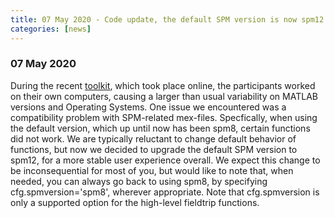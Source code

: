 ```yaml
---
title: 07 May 2020 - Code update, the default SPM version is now spm12  
categories: [news]
---
```


### 07 May 2020

During the recent [toolkit](/workshop/toolkit2020), which took place online, the participants worked on their own computers, causing a larger than usual variability on MATLAB versions and Operating Systems. One issue we encountered was a compatibility problem with SPM-related mex-files. Specfically, when using the default version, which up until now has been spm8, certain functions did not work. We are typically reluctant to change default behavior of functions, but now we decided to upgrade the default SPM version to spm12, for a more stable user experience overall. We expect this change to be inconsequential for most of you, but would like to note that, when needed, you can always go back to using spm8, by specifying cfg.spmversion='spm8', wherever appropriate. Note that cfg.spmversion is only a supported option for the high-level fieldtrip functions.
